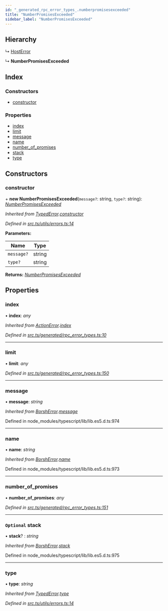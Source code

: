 ```yaml
---
id: "_generated_rpc_error_types_.numberpromisesexceeded"
title: "NumberPromisesExceeded"
sidebar_label: "NumberPromisesExceeded"
---
```


## Hierarchy

  ↳ [HostError](_generated_rpc_error_types_.hosterror.md)

  ↳ **NumberPromisesExceeded**

## Index

### Constructors

* [constructor](_generated_rpc_error_types_.numberpromisesexceeded.md#constructor)

### Properties

* [index](_generated_rpc_error_types_.numberpromisesexceeded.md#index)
* [limit](_generated_rpc_error_types_.numberpromisesexceeded.md#limit)
* [message](_generated_rpc_error_types_.numberpromisesexceeded.md#message)
* [name](_generated_rpc_error_types_.numberpromisesexceeded.md#name)
* [number_of_promises](_generated_rpc_error_types_.numberpromisesexceeded.md#number_of_promises)
* [stack](_generated_rpc_error_types_.numberpromisesexceeded.md#optional-stack)
* [type](_generated_rpc_error_types_.numberpromisesexceeded.md#type)

## Constructors

###  constructor

\+ **new NumberPromisesExceeded**(`message?`: string, `type?`: string): *[NumberPromisesExceeded](_generated_rpc_error_types_.numberpromisesexceeded.md)*

*Inherited from [TypedError](_utils_errors_.typederror.md).[constructor](_utils_errors_.typederror.md#constructor)*

*Defined in [src.ts/utils/errors.ts:14](https://github.com/nearprotocol/nearlib/blob/213b318/src.ts/utils/errors.ts#L14)*

**Parameters:**

Name | Type |
------ | ------ |
`message?` | string |
`type?` | string |

**Returns:** *[NumberPromisesExceeded](_generated_rpc_error_types_.numberpromisesexceeded.md)*

## Properties

###  index

• **index**: *any*

*Inherited from [ActionError](_generated_rpc_error_types_.actionerror.md).[index](_generated_rpc_error_types_.actionerror.md#index)*

*Defined in [src.ts/generated/rpc_error_types.ts:10](https://github.com/nearprotocol/nearlib/blob/213b318/src.ts/generated/rpc_error_types.ts#L10)*

___

###  limit

• **limit**: *any*

*Defined in [src.ts/generated/rpc_error_types.ts:150](https://github.com/nearprotocol/nearlib/blob/213b318/src.ts/generated/rpc_error_types.ts#L150)*

___

###  message

• **message**: *string*

*Inherited from [BorshError](_utils_serialize_.borsherror.md).[message](_utils_serialize_.borsherror.md#message)*

Defined in node_modules/typescript/lib/lib.es5.d.ts:974

___

###  name

• **name**: *string*

*Inherited from [BorshError](_utils_serialize_.borsherror.md).[name](_utils_serialize_.borsherror.md#name)*

Defined in node_modules/typescript/lib/lib.es5.d.ts:973

___

###  number_of_promises

• **number_of_promises**: *any*

*Defined in [src.ts/generated/rpc_error_types.ts:151](https://github.com/nearprotocol/nearlib/blob/213b318/src.ts/generated/rpc_error_types.ts#L151)*

___

### `Optional` stack

• **stack**? : *string*

*Inherited from [BorshError](_utils_serialize_.borsherror.md).[stack](_utils_serialize_.borsherror.md#optional-stack)*

Defined in node_modules/typescript/lib/lib.es5.d.ts:975

___

###  type

• **type**: *string*

*Inherited from [TypedError](_utils_errors_.typederror.md).[type](_utils_errors_.typederror.md#type)*

*Defined in [src.ts/utils/errors.ts:14](https://github.com/nearprotocol/nearlib/blob/213b318/src.ts/utils/errors.ts#L14)*
